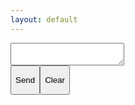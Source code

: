 ```yaml
---
layout: default
---
```

<section id="editMessage_screen" class="expand">
  <div class="flex">
    <div class="flex-body">
      <div class="textarea-container">
        <div>
          <textarea id="textarea_message"></textarea>
        </div>
      </div>
    </div>
    <div class="flex-menu">
      <div class="flex-menu-2">
        <button id="button_send">
          <div>
            <span>
              <i class="fa fa-send"></i>
              <p>Send</p>
            </span>
          </div>
        </button><button id="button_clear">
          <div>
            <span>
              <i class="fa fa-eraser"></i>
              <p>Clear</p>
            </span>
          </div>
        </button>
      </div>
    </div>
  </div>
  <textarea style="display: none;" id="hidden_hash"></textarea>
</section>

<section id="sendingMessage_screen" class="expand" style="display:none;">
  <h1>
    Please wait.
  </h1>
  <div>
    <i id="waiting" class="fa fa-spinner fa-pulse"></i>
  </div>
</section>

<section id="sendMessage_screen" class="expand" style="display:none;">
  <h1>
    Your URL:
  </h1>
  <div id="qrcode_and_url">
    <div id="QRCode"></div>
    <input id="input_uri" readonly />
  </div>
</section>

<section id="recieveMessage_screen" class="expand" style="display:none;">
  <div class="flex">
    <div class="flex-body">
      <div class="textarea-container">
        <div>
          <textarea id="textarea_recieve" readonly></textarea>
        </div>
      </div>
    </div>
    <div class="flex-menu">
      <div class="flex-menu-1">
        <button id="button_copy">
          <div>
            <span>
              <i class="fa fa-clipboard"></i>
              <p>Copy</p>
            </span>
          </div>
        </button>
      </div>
    </div>
  </div>
</section>

<section id="error_screen" class="expand" style="display:none;">
  <h1>
    Ooops!
  </h1>
  <p>
    The error message is below:
  </h2>
  <textarea id="textarea_error" readonly></textarea>
</section>
